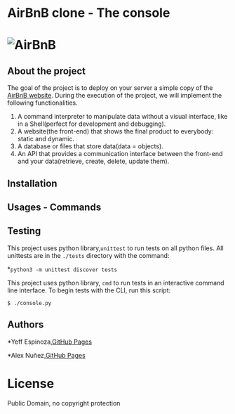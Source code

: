 # **AirBnB clone - The console**
# ![AirBnB](https://camo.githubusercontent.com/c90d2c870267d4d3ca2046263785ed9b8b81c6e6cbdaee695a9b36be1c62ef7d/68747470733a2f2f692e696d6775722e636f6d2f343475307058472e706e67)

## About the project

The goal of the project is to deploy on your server a simple copy of the [AirBnB website](https://www.airbnb.com.pe/?_set_bev_on_new_domain=1677019571_YzYzZWZiM2Q5MDk2). During the execution of the project, we will implement the following functionalities.

1. A command interpreter to manipulate data without a visual interface, like in a Shell(perfect for development and debugging).
2. A website(the front-end) that shows the final product to everybody: static and dynamic.
3. A database or files that store data(data = objects).
4. An API that provides a communication interface between the front-end and your data(retrieve, create, delete, update them).

## Installation

## Usages - Commands

## Testing

This project uses python library,`unittest` to run tests on all python files. All unittests are in the `./tests` directory with the command:

*`python3 -m unittest discover tests`

This project uses python library, `cmd` to run tests in an interactive command line interface.  To begin tests with the CLI, run this script:

```
$ ./console.py
```

## Authors

*Yeff Espinoza,[GitHub Pages](https://github.com/KevinYeff)

*Alex Nuñez,[GitHub Pages](https://github.com/AlExito745)

# License

Public Domain, no copyright protection
